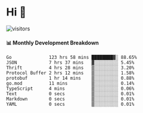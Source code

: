 # Hi 👋
 
![visitors](https://visitor-badge.glitch.me/badge?page_id=sorcererxw.sorcererx)

#### 📊 Monthly Development Breakdown

<!--START_SECTION:waka-->
```text
Go              123 hrs 58 mins ████████▓░ 88.65%
JSON            7 hrs 37 mins   ▓░░░░░░░░░ 5.45%
Thrift          4 hrs 28 mins   ▒░░░░░░░░░ 3.20%
Protocol Buffer 2 hrs 12 mins   ▒░░░░░░░░░ 1.58%
protobuf        1 hr 14 mins    ▒░░░░░░░░░ 0.88%
go.mod          11 mins         ▒░░░░░░░░░ 0.14%
TypeScript      4 mins          ▒░░░░░░░░░ 0.06%
Text            0 secs          ▒░░░░░░░░░ 0.01%
Markdown        0 secs          ▒░░░░░░░░░ 0.01%
YAML            0 secs          ▒░░░░░░░░░ 0.01%
```
<!--END_SECTION:waka-->
